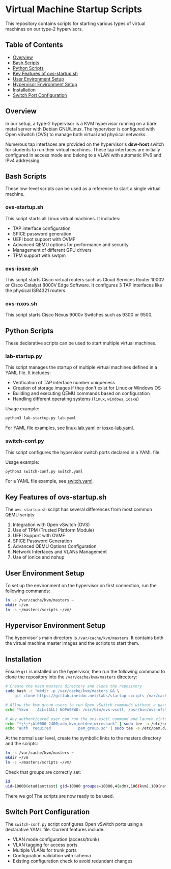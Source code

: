 # Virtual Machine Startup Scripts

This repository contains scripts for starting various types of virtual machines on our type-2 hypervisors.

## Table of Contents

- [Overview](#overview)
- [Bash Scripts](#bash-scripts)
- [Python Scripts](#python-scripts)
- [Key Features of ovs-startup.sh](#key-features-of-ovs-startupsh)
- [User Environment Setup](#user-environment-setup)
- [Hypervisor Environment Setup](#hypervisor-environment-setup)
- [Installation](#installation)
- [Switch Port Configuration](#switch-port-configuration)

## Overview

In our setup, a type-2 hypervisor is a KVM hypervisor running on a bare metal server with Debian GNU/Linux. The hypervisor is configured with Open vSwitch (OVS) to manage both virtual and physical networks.

Numerous tap interfaces are provided on the hypervisor's **dsw-host** switch for students to run their virtual machines. These tap interfaces are initially configured in access mode and belong to a VLAN with automatic IPv6 and IPv4 addressing.

## Bash Scripts

These low-level scripts can be used as a reference to start a single virtual machine.

### ovs-startup.sh

This script starts all Linux virtual machines. It includes:

- TAP interface configuration
- SPICE password generation
- UEFI boot support with OVMF
- Advanced QEMU options for performance and security
- Management of different GPU drivers
- TPM support with swtpm

### ovs-iosxe.sh

This script starts Cisco virtual routers such as Cloud Services Router 1000V or Cisco Catalyst 8000V Edge Software. It configures 3 TAP interfaces like the physical ISR4321 routers.

### ovs-nxos.sh

This script starts Cisco Nexus 9000v Switches such as 9300 or 9500.

## Python Scripts

These declarative scripts can be used to start multiple virtual machines.

### lab-startup.py

This script manages the startup of multiple virtual machines defined in a YAML file. It includes:

- Verification of TAP interface number uniqueness
- Creation of storage images if they don't exist for Linux or Windows OS
- Building and executing QEMU commands based on configuration
- Handling different operating systems (`linux`, `windows`, `iosxe`)

Usage example:

```bash
python3 lab-startup.py lab.yaml
```

For YAML file examples, see [linux-lab.yaml](templates/linux-lab.yaml) or [iosxe-lab.yaml](templates/iosxe-lab.yaml).

### switch-conf.py

This script configures the hypervisor switch ports declared in a YAML file.

Usage example:

```bash
python3 switch-conf.py switch.yaml
```

For a YAML file example, see [switch.yaml](templates/switch.yaml).

## Key Features of ovs-startup.sh

The `ovs-startup.sh` script has several differences from most common QEMU scripts:

1. Integration with Open vSwitch (OVS)
2. Use of TPM (Trusted Platform Module)
3. UEFI Support with OVMF
4. SPICE Password Generation
5. Advanced QEMU Options Configuration
6. Network Interfaces and VLANs Management
7. Use of ionice and nohup

## User Environment Setup

To set up the environment on the hypervisor on first connection, run the following commands:

```bash
ln -s /var/cache/kvm/masters ~
mkdir ~/vm
ln -s ~/masters/scripts ~/vm/
```

## Hypervisor Environment Setup

The hypervisor's main directory is `/var/cache/kvm/masters`. It contains both the virtual machine master images and the scripts to start them.

## Installation

Ensure `git` is installed on the hypervisor, then run the following command to clone the repository into the `/var/cache/kvm/masters` directory:

```bash
# Create the main masters directory and clone the repository
sudo bash -c "mkdir -p /var/cache/kvm/masters && \
    git clone https://gitlab.inetdoc.net/labs/startup-scripts /var/cache/kvm/masters"

# Allow the kvm group users to run Open vSwitch commands without a password
echo "%kvm    ALL=(ALL) NOPASSWD: /usr/bin/ovs-vsctl, /usr/bin/ovs-ofctl, /usr/bin/ovs-appctl, !/usr/bin/ovs-vsctl del-br dsw-host" | sudo tee /etc/sudoers.d/kvm

# Any authenticated user can run the ovs-vsctl command and launch virtual machines
echo "*;*;*;Al0000-2400;adm,kvm,netdev,wireshark" | sudo tee -a /etc/security/group.conf
echo "auth	required			pam_group.so" | sudo tee -a /etc/pam.d/common-auth
```

At the normal user level, create the symbolic links to the masters directory and the scripts:

```bash
ln -s /var/cache/kvm/masters ~
mkdir ~/vm
ln -s ~/masters/scripts ~/vm/
```

Check that groups are correctly set:

```bash
id
uid=10000(etudianttest) gid=10000 groupes=10000,4(adm),106(kvm),109(netdev),115(wireshark)
```

There we go! The scripts are now ready to be used.

## Switch Port Configuration

The `switch-conf.py` script configures Open vSwitch ports using a declarative YAML file. Current features include:

- VLAN mode configuration (access/trunk)
- VLAN tagging for access ports
- Multiple VLANs for trunk ports
- Configuration validation with schema
- Existing configuration check to avoid redundant changes
